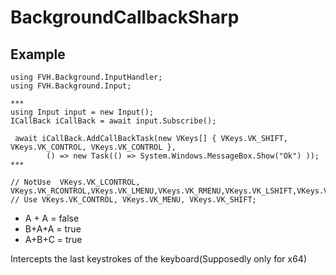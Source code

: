 # BackgroundCallbackSharp

## Example

```Csharp
using FVH.Background.InputHandler;
using FVH.Background.Input;

***
using Input input = new Input();
ICallBack iCallBack = await input.Subscribe();

 await iCallBack.AddCallBackTask(new VKeys[] { VKeys.VK_SHIFT, VKeys.VK_CONTROL, VKeys.VK_CONTROL }, 
        () => new Task(() => System.Windows.MessageBox.Show("Ok") ));
***

// NotUse  VKeys.VK_LCONTROL, VKeys.VK_RCONTROL,VKeys.VK_LMENU,VKeys.VK_RMENU,VKeys.VK_LSHIFT,VKeys.VK_RSHIFT
// Use VKeys.VK_CONTROL, VKeys.VK_MENU, VKeys.VK_SHIFT;

```
* A + A = false
* B+A+A = true
* A+B+С = true

Intercepts the last keystrokes of the keyboard(Supposedly only for x64)
